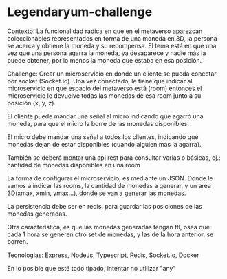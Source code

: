 # Legendaryum-challenge
Contexto: La funcionalidad radica en que en el metaverso aparezcan coleccionables representados en forma de una moneda en 3D, la persona se acerca y obtiene la moneda y su recompensa.
El tema está en que una vez que una persona agarra la moneda, ya desaparece y nadie más la puede obtener, por lo menos la moneda que estaba en esa posición.

Challenge: Crear un microservicio en donde un cliente se pueda conectar por socket (Socket.io).
Una vez conectado, le tiene que indicar al microservicio en que espacio del metaverso está (room) entonces el microservicio le devuelve todas las monedas de esa room junto a su posición (x, y, z).

El cliente puede mandar una señal al micro indicando que agarró una moneda, para que el micro la borre de las monedas disponibles.

El micro debe mandar una señal a todos los clientes, indicando qué monedas dejan de estar disponibles (cuando alguien más la agarra).

También se deberá montar una api rest para consultar varias o básicas, ej.: cantidad de monedas disponibles en una room

La forma de configurar el microservicio, es mediante un JSON. Donde le vamos a indicar las rooms, la cantidad de monedas a generar, y un area 3D(xmax, xmin, ymax...), donde se van a generar las monedas.

La persistencia debe ser en redis, para guardar las posiciones de las monedas generadas.

Otra característica, es que las monedas generadas tengan ttl, osea que cada 1 hora se generen otro set de monedas, y las de la hora anterior, se borren.

Tecnologias: Express, NodeJs, Typescript, Redis, Socket.io, Docker

En lo posible que esté todo tipado, intentar no utilizar "any"
